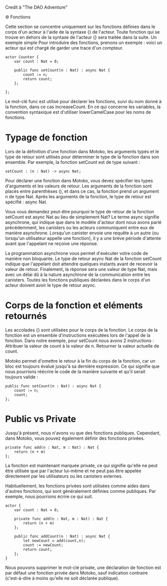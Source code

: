 Credit à "The DAO Adventure"

⚙️ Fonctions 

Cette section se concentre uniquement sur les fonctions définies dans le corps d'un acteur à l'aide de la syntaxe {} de l'acteur. Toute fonction qui se trouve en dehors de la syntaxe de l'acteur {} sera traitée dans la suite. Un exemple simple Pour introduire des fonctions, prenons un exemple : voici un acteur qui est chargé de garder une trace d'un compteur. 

    actor Counter {
        var count : Nat = 0;

        public func setCount(n : Nat) : async Nat {
            count := n;
            return count;
        };

    }; 

Le mot-clé func est utilisé pour déclarer les fonctions, suivi du nom donné à la fonction, dans ce cas increaseCount. En ce qui concerne les variables, la convention syntaxique est d'utiliser lowerCamelCase pour les noms de fonctions. 

# Typage de fonction 

Lors de la définition d'une fonction dans Motoko, les arguments typés et le type de retour sont utilisés pour déterminer le type de la fonction dans son ensemble. Par exemple, la fonction setCount est de type suivant : 


    setCount : (n : Nat) -> async Nat;

Pour déclarer une fonction dans Motoko, vous devez spécifier les types d'arguments et les valeurs de retour. Les arguments de la fonction sont placés entre parenthèses (), et dans ce cas, la fonction prend un argument n de type Nat. Après les arguments de la fonction, le type de retour est spécifié : async Nat. 

Vous vous demandez peut-être pourquoi le type de retour de la fonction setCount est async Nat au lieu de simplement Nat? Le terme async signifie asynchrone, qui indique que dans le modèle d'acteur dont nous avons parlé précédemment, les canisters ou les acteurs communiquent entre eux de manière asynchrone. Lorsqu'un canister envoie une requête à un autre (ou lorsqu'un utilisateur appelle une fonction), il y a une brève période d'attente avant que l'appelant ne reçoive une réponse. 

La programmation asynchrone vous permet d'exécuter votre code de manière non bloquante. Le type de retour async Nat de la fonction setCount indique que l'appelant doit attendre quelques instants avant de recevoir la valeur de retour. Finalement, la réponse sera une valeur de type Nat, mais avec un délai dû à la nature asynchrone de la communication entre les canisters. Toutes les fonctions publiques déclarées dans le corps d'un acteur doivent avoir le type de retour async. 


# Corps de la fonction et eléments retournés 

Les accolades {} sont utilisées pour le corps de la fonction. Le corps de la fonction est un ensemble d'instructions exécutées lors de l'appel de la fonction. Dans notre exemple, pour setCount nous avons 2 instructions : 
Attribuer la valeur de count à la valeur de n. 
Retourner la valeur actuelle de count. 

Motoko permet d'omettre le retour à la fin du corps de la fonction, car un bloc est toujours évalué jusqu'à sa dernière expression. Ce qui signifie que nous pourrions réécrire le code de la manière suivante et qu'il serait toujours valide : 


    public func setCount(n : Nat) : async Nat { 
        count := n;
        count;
    };

# Public vs Private 

Jusqu'à présent, nous n'avons vu que des fonctions publiques. Cependant, dans Motoko, vous pouvez également définir des fonctions privées. 

    private func add(n : Nat, m : Nat) : Nat { 
        return (n + m)
    }; 

La fonction est maintenant marquée private, ce qui signifie qu'elle ne peut être utilisée que par l'acteur lui-même et ne peut pas être appelée directement par les utilisateurs ou les canisters externes. 

Habituellement, les fonctions privées sont utilisées comme aides dans d'autres fonctions, qui sont généralement définies comme publiques. Par exemple, nous pourrions écrire ce qui suit. 

    actor { 
        var count : Nat = 0;

        private func add(n : Nat, m : Nat) : Nat {
            return (n + m)
        };

        public func addCount(n : Nat) : async Nat {
            let newCount = add(count,n);
            count := newCount;
            return count;
        };
    } 

Nous pouvons supprimer le mot-clé private, une déclaration de fonction est par défaut une fonction privée dans Motoko, sauf indication contraire (c'est-à-dire à moins qu'elle ne soit déclarée publique). 
